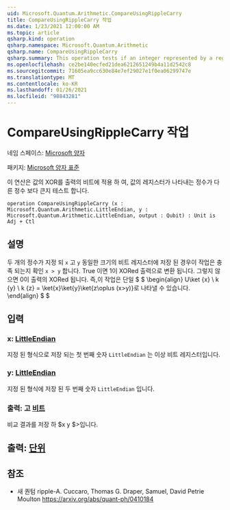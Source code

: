 ```yaml
---
uid: Microsoft.Quantum.Arithmetic.CompareUsingRippleCarry
title: CompareUsingRippleCarry 작업
ms.date: 1/23/2021 12:00:00 AM
ms.topic: article
qsharp.kind: operation
qsharp.namespace: Microsoft.Quantum.Arithmetic
qsharp.name: CompareUsingRippleCarry
qsharp.summary: This operation tests if an integer represented by a register of qubits is greater than another integer, applying an XOR of the result onto an output qubit.
ms.openlocfilehash: ce2be140ecfed21dea6212651249b4a11d2542c8
ms.sourcegitcommit: 71605ea9cc630e84e7ef29027e1f0ea06299747e
ms.translationtype: MT
ms.contentlocale: ko-KR
ms.lasthandoff: 01/26/2021
ms.locfileid: "98843281"
---
```

# <a name="compareusingripplecarry-operation"></a>CompareUsingRippleCarry 작업

네임 스페이스: [Microsoft 양자](xref:Microsoft.Quantum.Arithmetic)

패키지: [Microsoft 양자 표준](https://nuget.org/packages/Microsoft.Quantum.Standard)


이 연산은 값의 XOR를 출력의 비트에 적용 하 여, 값의 레지스터가 나타내는 정수가 다른 정수 보다 큰지 테스트 합니다.

```qsharp
operation CompareUsingRippleCarry (x : Microsoft.Quantum.Arithmetic.LittleEndian, y : Microsoft.Quantum.Arithmetic.LittleEndian, output : Qubit) : Unit is Adj + Ctl
```


## <a name="description"></a>설명

두 개의 정수가 지정 되 `x` 고 `y` 동일한 크기의 비트 레지스터에 저장 된 경우이 작업은 충족 되는지 확인 `x > y` 합니다. True 이면 1이 XORed 출력으로 변환 됩니다. 그렇지 않으면 0이 출력의 XORed 됩니다.
즉,이 작업은 단일 $ $ \begin{align} U\ket {x} \ k {y} \ k {z} = \ket{x}\ket{y}\ket{z\oplus (x>y)}로 나타낼 수 있습니다.
\end{align} $ $

## <a name="input"></a>입력

### <a name="x--littleendian"></a>x: [LittleEndian](xref:Microsoft.Quantum.Arithmetic.LittleEndian)

지정 된 형식으로 저장 되는 첫 번째 숫자 `LittleEndian` 는 이상 비트 레지스터입니다.


### <a name="y--littleendian"></a>y: [LittleEndian](xref:Microsoft.Quantum.Arithmetic.LittleEndian)

지정 된 형식에 저장 된 두 번째 숫자 `LittleEndian` 입니다.


### <a name="output--qubit"></a>출력: 고 [비트](xref:microsoft.quantum.lang-ref.qubit)

비교 결과를 저장 하 $x y $>입니다.



## <a name="output--unit"></a>출력: [단위](xref:microsoft.quantum.lang-ref.unit)



## <a name="references"></a>참조

- 새 퀀텀 ripple-A. Cuccaro, Thomas G. Draper, Samuel, David Petrie Moulton https://arxiv.org/abs/quant-ph/0410184